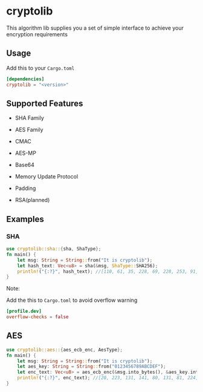 # cryptolib

This algorithm lib supplies you a set of simple interface to achieve your encryption requirements

## Usage

Add this to your `Cargo.toml`

```toml
[dependencies]
cryptolib = "<version>"
```

## Supported Features

- SHA Family
  
- AES Family
  
- CMAC
  
- AES-MP
  
- Base64
  
- Memory Update Protocol
  
- Padding
  
- RSA(planned)
  

## Examples

### SHA

```rust
use cryptolib::sha::{sha, ShaType};
fn main() {
    let msg: String = String::from("It is cryptolib");
    let hash_text: Vec<u8> = sha(&msg, ShaType::SHA256);
    println!("{:?}", hash_text); //[110, 61, 35, 228, 69, 228, 253, 91, 91, 79, 229, 196, 34, 253, 109, 35, 46, 241, 255, 188, 82, 162, 166, 25, 181, 96, 140, 196, 94, 203, 100, 177]
}
```

Note:

Add the this to `Cargo.toml` to avoid overflow warning

```toml
[profile.dev]
overflow-checks = false
```

## AES

```rust
use cryptolib::aes::{aes_ecb_enc, AesType};
fn main() {
    let msg: String = String::from("It is cryptolib");
    let aes_key: String = String::from("0123456789ABCDEF");
    let enc_text: Vec<u8> = aes_ecb_enc(&msg.into_bytes(), &aes_key.into_bytes(), &AesType::AES128);
    println!("{:?}", enc_text); //[20, 223, 131, 141, 80, 131, 81, 224, 163, 90, 211, 211, 249, 186, 21, 60]
}
```
